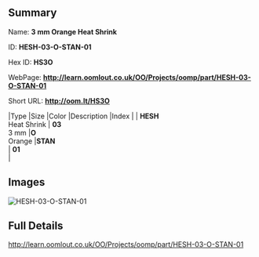 

## Summary
 
Name: __3 mm Orange Heat Shrink__

ID: __HESH-03-O-STAN-01__

Hex ID: __HS3O__

WebPage: __http://learn.oomlout.co.uk/OO/Projects/oomp/part/HESH-03-O-STAN-01__

Short URL: __http://oom.lt/HS3O__


|Type   |Size   |Color   |Description   |Index   |
| __HESH__ <br>Heat Shrink  | __03__<br>3 mm   |__O__<br>Orange    |__STAN__<br>    | __01__<br>  |


## Images
![HESH-03-O-STAN-01](http://oomlout.com/oomp-gen/parts/HESH-03-O-STAN-01/HESH-03-O-STAN-01_420.jpg)

## Full Details

 http://learn.oomlout.co.uk/OO/Projects/oomp/part/HESH-03-O-STAN-01

